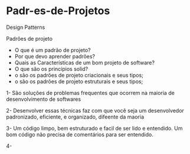 # Padr-es-de-Projetos
Design Patterns


Padrões de projeto

- O que é um padrão de projeto?
- Por que devo aprender padrões?
- Quais as Características de um bom projeto de software?
- O que são os princípios solid?
- o são os padrões de projeto criacionais e seus tipos;
- o são os padrões de projeto estruturais e seus tipos;

1- São soluções de problemas frequentes que ocorrem na maioria de desenvolvimento de softwares

2- Desenvolver essas técnicas faz com que você seja um desenvolvedor padronizado, eficiente, e organizado, difeente da maoria

3- Um código limpo, bem estruturado e facil de ser lido e entendido. Um bom código não precisa de comentários para ser entendido.

4-  

